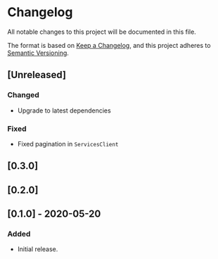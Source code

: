 # Changelog

All notable changes to this project will be documented in this file.

The format is based on [Keep a Changelog](https://keepachangelog.com/en/1.0.0/),
and this project adheres to
[Semantic Versioning](https://semver.org/spec/v2.0.0.html).

## [Unreleased]

### Changed

- Upgrade to latest dependencies

### Fixed

- Fixed pagination in `ServicesClient`

## [0.3.0]

## [0.2.0]

## [0.1.0] - 2020-05-20

### Added

- Initial release.

